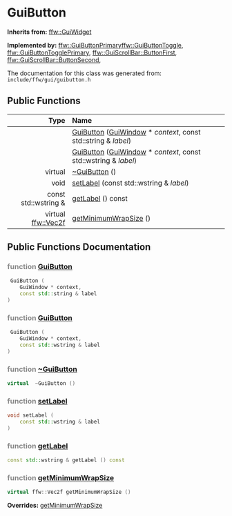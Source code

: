 GuiButton
===================================


**Inherits from:** [ffw::GuiWidget](ffw_GuiWidget.html)

**Implemented by:** [ffw::GuiButtonPrimary](ffw_GuiButtonPrimary.html)[ffw::GuiButtonToggle](ffw_GuiButtonToggle.html), [ffw::GuiButtonTogglePrimary](ffw_GuiButtonTogglePrimary.html), [ffw::GuiScrollBar::ButtonFirst](ffw_GuiScrollBar_ButtonFirst.html), [ffw::GuiScrollBar::ButtonSecond](ffw_GuiScrollBar_ButtonSecond.html), 

The documentation for this class was generated from: `include/ffw/gui/guibutton.h`



## Public Functions

| Type | Name |
| -------: | :------- |
|   | [GuiButton](#c3dd01da) ([GuiWindow](ffw_GuiWindow.html) * _context_, const std::string & _label_)  |
|   | [GuiButton](#721de8cc) ([GuiWindow](ffw_GuiWindow.html) * _context_, const std::wstring & _label_)  |
|  virtual  | [~GuiButton](#9609e427) ()  |
|  void | [setLabel](#1e40bfd6) (const std::wstring & _label_)  |
|  const std::wstring & | [getLabel](#5ece1537) () const  |
|  virtual [ffw::Vec2f](ffw.html#fcfaa6c5) | [getMinimumWrapSize](#5aef96c3) ()  |


## Public Functions Documentation

### <span style="opacity:0.5;">function</span> <a id="c3dd01da" href="#c3dd01da">GuiButton</a>

```cpp
 GuiButton (
    GuiWindow * context,
    const std::string & label
) 
```



### <span style="opacity:0.5;">function</span> <a id="721de8cc" href="#721de8cc">GuiButton</a>

```cpp
 GuiButton (
    GuiWindow * context,
    const std::wstring & label
) 
```



### <span style="opacity:0.5;">function</span> <a id="9609e427" href="#9609e427">~GuiButton</a>

```cpp
virtual  ~GuiButton () 
```



### <span style="opacity:0.5;">function</span> <a id="1e40bfd6" href="#1e40bfd6">setLabel</a>

```cpp
void setLabel (
    const std::wstring & label
) 
```



### <span style="opacity:0.5;">function</span> <a id="5ece1537" href="#5ece1537">getLabel</a>

```cpp
const std::wstring & getLabel () const 
```



### <span style="opacity:0.5;">function</span> <a id="5aef96c3" href="#5aef96c3">getMinimumWrapSize</a>

```cpp
virtual ffw::Vec2f getMinimumWrapSize () 
```



**Overrides:** [getMinimumWrapSize](/doc/ffw_GuiWidget.md#c12efa3f)



